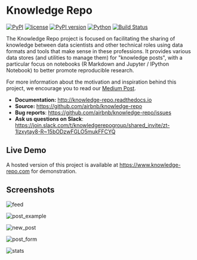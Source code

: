 # Knowledge Repo

[![PyPI](https://img.shields.io/pypi/status/knowledge-repo.svg)]()
[![license](https://img.shields.io/github/license/airbnb/knowledge-repo.svg)]()
[![PyPI version](https://badge.fury.io/py/knowledge-repo.svg)](https://badge.fury.io/py/knowledge-repo)
[![Python](https://img.shields.io/pypi/pyversions/knowledge-repo.svg?maxAge=2592000)](https://pypi.python.org/pypi/knowledge-repo)
[![Build Status](https://github.com/airbnb/knowledge-repo/actions/workflows/main.yml/badge.svg)](https://github.com/airbnb/knowledge-repo/actions)

The Knowledge Repo project is focused on facilitating the sharing of
knowledge between data scientists and other technical roles using data formats
and tools that make sense in these professions. It provides various data stores
(and utilities to manage them) for "knowledge posts", with a particular focus on
notebooks (R Markdown and Jupyter / IPython Notebook) to better promote
reproducible research.

For more information about the motivation and inspiration behind this project, we encourage you to read our [Medium Post](https://medium.com/airbnb-engineering/scaling-knowledge-at-airbnb-875d73eff091).

- **Documentation:** http://knowledge-repo.readthedocs.io
- **Source:** https://github.com/airbnb/knowledge-repo
- **Bug reports**: https://github.com/airbnb/knowledge-repo/issues
- **Ask us questions on Slack**: https://join.slack.com/t/knowledgerepogroup/shared_invite/zt-1lzxytay8-R~15bODzwFGLO5mukFFCYQ


## Live Demo

A hosted version of this project is available at https://www.knowledge-repo.com for demonstration.

## Screenshots

![feed](https://user-images.githubusercontent.com/8813413/83345201-451ce500-a2c5-11ea-8eb9-1fbeda22b213.png)

![post_example](https://user-images.githubusercontent.com/8813413/83345203-48b06c00-a2c5-11ea-8edb-18e7f8f157ce.png)

![new_post](https://user-images.githubusercontent.com/8813413/83345202-4817d580-a2c5-11ea-9f75-964980c4c3c3.png)

![post_form](https://user-images.githubusercontent.com/8813413/83345204-49490280-a2c5-11ea-97e3-248192b01526.png)

![stats](https://user-images.githubusercontent.com/8813413/83345205-49490280-a2c5-11ea-9af2-2a01b69ae584.png)
